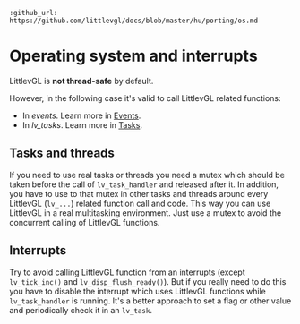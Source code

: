```eval_rst
:github_url: https://github.com/littlevgl/docs/blob/master/hu/porting/os.md
```
# Operating system and interrupts

LittlevGL is **not thread-safe** by default. 

However, in the following case it's valid to call LittlevGL related functions:
- In *events*. Learn more in [Events](/overview/event).
- In *lv_tasks*. Learn more in [Tasks](/overview/task).


## Tasks and threads
If you need to use real tasks or threads you need a mutex which should be taken before the call of `lv_task_handler` and released after it. 
In addition, you have to use to that mutex in other tasks and threads around every LittlevGL (`lv_...`) related function call and code. 
This way you can use LittlevGL in a real multitasking environment. Just use a mutex to avoid the concurrent calling of LittlevGL functions.

## Interrupts
Try to avoid calling LittlevGL function from an interrupts (except `lv_tick_inc()` and `lv_disp_flush_ready()`). But if you really need to do this you have to disable the interrupt which uses LittlevGL functions while `lv_task_handler` is running. 
It's a better approach to set a flag or other value and periodically check it in an `lv_task`.
